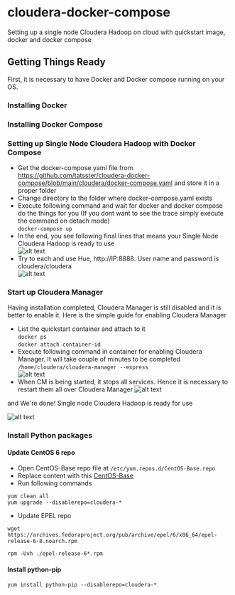 # cloudera-docker-compose
Setting up a single node Cloudera Hadoop on cloud with quickstart image, docker and docker compose

## Getting Things Ready
First, it is necessary to have Docker and Docker compose running on your OS.

### Installing Docker
### Installing Docker Compose

### Setting up Single Node Cloudera Hadoop with Docker Compose  
* Get the docker-compose.yaml file from https://github.com/tatsster/cloudera-docker-compose/blob/main/cloudera/docker-compose.yaml and store it in a proper folder  
* Change directory to the folder where docker-compose.yaml exists  
* Execute following command and wait for docker and docker compose do the things for you (If you dont want to see the trace simply execute the command on detach mode)  
``` docker-compose up ``` 
* In the end, you see following final lines that means your Single Node Cloudera Hadoop is ready to use  
![alt text](https://github.com/emirkorkmaz/cloudera-quickstart-docker-compose/blob/master/misc/images/installation_done.png "Installation Done!")  
* Try to each and use Hue, http://IP:8888. User name and password is cloudera/cloudera  
![alt text](https://github.com/emirkorkmaz/cloudera-quickstart-docker-compose/blob/master/misc/images/hue_login.png "Hue Login")  

### Start up Cloudera Manager
Having installation completed, Cloudera Manager is still disabled and it is better to enable it. Here is the simple guide for enabling Cloudera Manager  

* List the quickstart container and attach to it  
``` docker ps ```   
``` docker attach container-id ```  
* Execute following command in container for enabling Cloudera Manager. It will take couple of minutes to be completed  
``` /home/cloudera/cloudera-manager --express ```  
![alt text](https://github.com/emirkorkmaz/cloudera-quickstart-docker-compose/blob/master/misc/images/cm_installed.png "CM Installed")  
* When CM is being started, it stops all services. Hence it is necessary to restart them all over Cloudera Manager
![alt text](https://github.com/emirkorkmaz/cloudera-quickstart-docker-compose/blob/master/misc/images/cm_start.png "CM Installed")  

and We're done! Single node Cloudera Hadoop is ready for use

![alt text](https://github.com/emirkorkmaz/cloudera-quickstart-docker-compose/blob/master/misc/images/cm_services_started.png "We're Done")  

### Install Python packages
#### Update CentOS 6 repo
* Open CentOS-Base repo file at `/etc/yum.repos.d/CentOS-Base.repo`
* Replace content with this [CentOS-Base](https://github.com/tatsster/cloudera-docker-compose/blob/main/centos-repo/CentOS-Base.repo)
* Run following commands
```
yum clean all
yum upgrade --disablerepo=cloudera-*
```
* Update EPEL repo
```
wget https://archives.fedoraproject.org/pub/archive/epel/6/x86_64/epel-release-6-8.noarch.rpm

rpm -Uvh ./epel-release-6*.rpm
```

#### Install python-pip
```
yum install python-pip --disablerepo=cloudera-*
```
